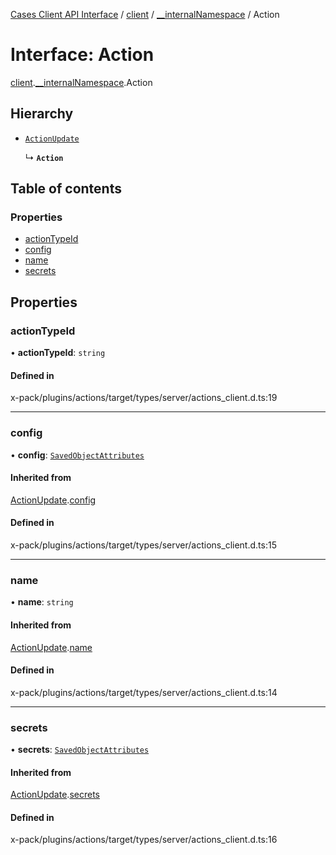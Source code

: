 [Cases Client API Interface](../README.md) / [client](../modules/client.md) / [\_\_internalNamespace](../modules/client.__internalNamespace.md) / Action

# Interface: Action

[client](../modules/client.md).[__internalNamespace](../modules/client.__internalNamespace.md).Action

## Hierarchy

- [`ActionUpdate`](client.__internalNamespace.ActionUpdate.md)

  ↳ **`Action`**

## Table of contents

### Properties

- [actionTypeId](client.__internalNamespace.Action.md#actiontypeid)
- [config](client.__internalNamespace.Action.md#config)
- [name](client.__internalNamespace.Action.md#name)
- [secrets](client.__internalNamespace.Action.md#secrets)

## Properties

### actionTypeId

• **actionTypeId**: `string`

#### Defined in

x-pack/plugins/actions/target/types/server/actions_client.d.ts:19

___

### config

• **config**: [`SavedObjectAttributes`](client.__internalNamespace.SavedObjectAttributes.md)

#### Inherited from

[ActionUpdate](client.__internalNamespace.ActionUpdate.md).[config](client.__internalNamespace.ActionUpdate.md#config)

#### Defined in

x-pack/plugins/actions/target/types/server/actions_client.d.ts:15

___

### name

• **name**: `string`

#### Inherited from

[ActionUpdate](client.__internalNamespace.ActionUpdate.md).[name](client.__internalNamespace.ActionUpdate.md#name)

#### Defined in

x-pack/plugins/actions/target/types/server/actions_client.d.ts:14

___

### secrets

• **secrets**: [`SavedObjectAttributes`](client.__internalNamespace.SavedObjectAttributes.md)

#### Inherited from

[ActionUpdate](client.__internalNamespace.ActionUpdate.md).[secrets](client.__internalNamespace.ActionUpdate.md#secrets)

#### Defined in

x-pack/plugins/actions/target/types/server/actions_client.d.ts:16

